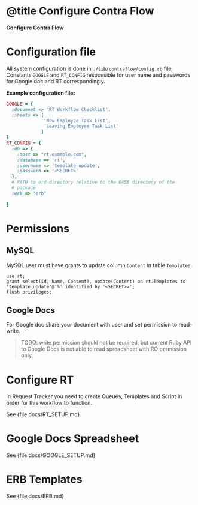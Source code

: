 # @title Configure Contra Flow


**Configure Contra Flow**

Configuration file
======================

All system configuration is done in `./lib/contraflow/config.rb` file. Constants `GOOGLE` and `RT_CONFIG`  responsible for user name and passwords for Google doc and RT correspondingly. 

**Example configuration file:**

````ruby
GOOGLE = { 
  :document => 'RT Workflow Checklist',
  :sheets => [
              'New Employee Task List',
              'Leaving Employee Task List'
             ]
}
RT_CONFIG = { 
  :db => {
    :host => "rt.example.com",
    :database => 'rt',
    :username => 'template_update',
    :password => '<SECRET>'
  },
  # PATH to erd directory relative to the BASE directory of the
  # package
  :erb => "erb"
                                     
}
````

Permissions
======================

MySQL
-----------



MySQL user must have grants to update column `Content` in table `Templates`. 

```
use rt;
grant select(id, Name, Content), update(Content) on rt.Templates to 'template_update'@'%' identified by '<SECRET>>';
flush privileges;
```

Google Docs
-------------

For Google doc share your document with user and set permission to read-write. 

> TODO: write permission should not be required, but current Ruby API to Google Docs is not able to read spreadsheet with RO permission only.

Configure RT
======================

In Request Tracker you need to create Queues, Templates and Script in order for this workflow to function.

See {file:docs/RT_SETUP.md}

Google Docs Spreadsheet
=================================

See {file:docs/GOOGLE_SETUP.md}

ERB Templates
======================

See {file:docs/ERB.md}
